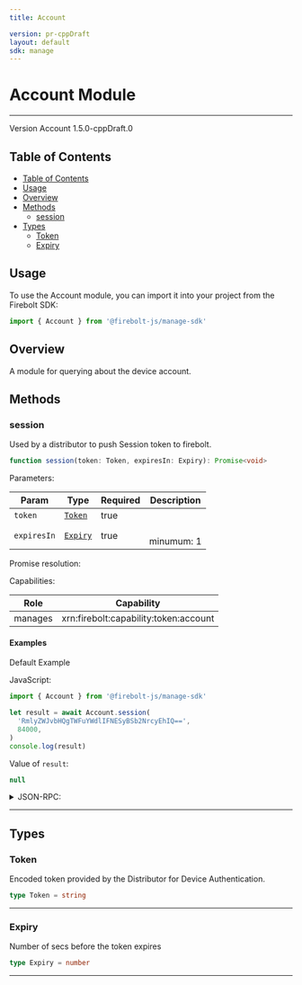 ```yaml
---
title: Account

version: pr-cppDraft
layout: default
sdk: manage
---
```


# Account Module

---

Version Account 1.5.0-cppDraft.0

## Table of Contents

- [Table of Contents](#table-of-contents)
- [Usage](#usage)
- [Overview](#overview)
- [Methods](#methods)
  - [session](#session)
- [Types](#types)
  - [Token](#token)
  - [Expiry](#expiry)

## Usage

To use the Account module, you can import it into your project from the Firebolt SDK:

```javascript
import { Account } from '@firebolt-js/manage-sdk'
```

## Overview

A module for querying about the device account.

## Methods

### session

Used by a distributor to push Session token to firebolt.

```typescript
function session(token: Token, expiresIn: Expiry): Promise<void>
```

Parameters:

| Param       | Type                | Required | Description     |
| ----------- | ------------------- | -------- | --------------- |
| `token`     | [`Token`](#token)   | true     |                 |
| `expiresIn` | [`Expiry`](#expiry) | true     | <br/>minumum: 1 |

Promise resolution:

Capabilities:

| Role    | Capability                            |
| ------- | ------------------------------------- |
| manages | xrn:firebolt:capability:token:account |

#### Examples

Default Example

JavaScript:

```javascript
import { Account } from '@firebolt-js/manage-sdk'

let result = await Account.session(
  'RmlyZWJvbHQgTWFuYWdlIFNESyBSb2NrcyEhIQ==',
  84000,
)
console.log(result)
```

Value of `result`:

```javascript
null
```

<details markdown="1" >
<summary>JSON-RPC:</summary>
Request:

```json
{
  "jsonrpc": "2.0",
  "id": 1,
  "method": "Account.session",
  "params": {
    "token": "RmlyZWJvbHQgTWFuYWdlIFNESyBSb2NrcyEhIQ==",
    "expiresIn": 84000
  }
}
```

Response:

```json
{
  "jsonrpc": "2.0",
  "id": 1,
  "result": null
}
```

</details>

---

## Types

### Token

Encoded token provided by the Distributor for Device Authentication.

```typescript
type Token = string
```

---

### Expiry

Number of secs before the token expires

```typescript
type Expiry = number
```

---
